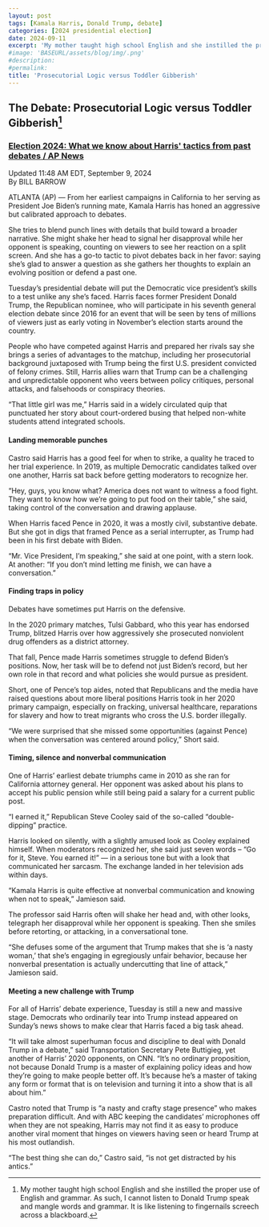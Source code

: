 ```yaml
---
layout: post
tags: [Kamala Harris, Donald Trump, debate]
categories: [2024 presidential election]
date: 2024-09-11
excerpt: 'My mother taught high school English and she instilled the proper use of English and grammar. As such, I  cannot listen to Donald Trump speak and mangle words and grammar. It is like listening to fingernails screech across a blackboard.'
#image: 'BASEURL/assets/blog/img/.png'
#description:
#permalink:
title: 'Prosecutorial Logic versus Toddler Gibberish'
---
```


## The Debate: Prosecutorial Logic versus Toddler Gibberish[^11]

[^11]: My mother taught high school English and she instilled the proper use of English and grammar. As such, I  cannot listen to Donald Trump speak and mangle words and grammar. It is like listening to fingernails screech across a blackboard.

### [Election 2024: What we know about Harris' tactics from past debates / AP News](https://apnews.com/article/harris-debate-approach-trump-matchup-240d0978bd7d38d9757b5d314359b7d0)

Updated 11:48 AM EDT, September 9, 2024<br />By  BILL BARROW

ATLANTA (AP) — From her earliest campaigns in California to her serving as President Joe
Biden’s running mate, Kamala Harris has honed an aggressive but calibrated approach to debates.

She tries to blend punch lines with details that build toward a broader narrative. She might
shake her head to signal her disapproval while her opponent is speaking, counting on viewers
to see her reaction on a split screen. And she has a go-to tactic to pivot debates back in
her favor: saying she’s glad to answer a question as she gathers her thoughts to explain
an evolving position or defend a past one.

Tuesday’s presidential debate will put the Democratic vice president’s skills to a test
unlike any she’s faced. Harris faces former President Donald Trump, the Republican nominee,
who will participate in his seventh general election debate since 2016 for an event that
will be seen by tens of millions of viewers just as early voting in November’s election
starts around the country.

People who have competed against Harris and prepared her rivals say she brings a
series of advantages to the matchup, including her prosecutorial background juxtaposed
with Trump being the first U.S. president convicted of felony crimes. Still, Harris
allies warn that Trump can be a challenging and unpredictable opponent who veers
between policy critiques, personal attacks, and falsehoods or conspiracy theories.

“That little girl was me,” Harris said in a widely circulated quip that punctuated
her story about court-ordered busing that helped non-white students attend integrated
schools.

#### Landing memorable punches

Castro said Harris has a good feel for when to strike, a quality he traced to her
trial experience. In 2019, as multiple Democratic candidates talked over one another,
Harris sat back before getting moderators to recognize her.

“Hey, guys, you know what? America does not want to witness a food fight. They
want to know how we’re going to put food on their table,” she said, taking control
of the conversation and drawing applause.

When Harris faced Pence in 2020, it was a mostly civil, substantive debate. But
she got in digs that framed Pence as a serial interrupter, as Trump had been in
his first debate with Biden.

“Mr. Vice President, I’m speaking,” she said at one point, with a stern look.
At another: “If you don’t mind letting me finish, we can have a conversation.”

#### Finding traps in policy

Debates have sometimes put Harris on the defensive.

In the 2020 primary matches, Tulsi Gabbard, who this year has endorsed Trump,
blitzed Harris over how aggressively she prosecuted nonviolent drug offenders
as a district attorney.

That fall, Pence made Harris sometimes struggle to defend Biden’s positions.
Now, her task will be to defend not just Biden’s record, but her own role in that
record and what policies she would pursue as president.

Short, one of Pence’s top aides, noted that Republicans and the media have raised
questions about more liberal positions Harris took in her 2020 primary campaign,
especially on fracking, universal healthcare, reparations for slavery and how to
treat migrants who cross the U.S. border illegally.

“We were surprised that she missed some opportunities (against Pence) when the
conversation was centered around policy,” Short said.

#### Timing, silence and nonverbal communication

One of Harris’ earliest debate triumphs came in 2010 as she ran for California
attorney general. Her opponent was asked about his plans to accept his public
pension while still being paid a salary for a current public post.

“I earned it,” Republican Steve Cooley said of the so-called “double-dipping” practice.

Harris looked on silently, with a slightly amused look as Cooley explained himself.
When moderators recognized her, she said just seven words – “Go for it, Steve. You
earned it!” — in a serious tone but with a look that communicated her sarcasm. The
exchange landed in her television ads within days.

“Kamala Harris is quite effective at nonverbal communication and knowing when not to
speak,” Jamieson said.

The professor said Harris often will shake her head and, with other looks, telegraph
her disapproval while her opponent is speaking. Then she smiles before retorting, or
attacking, in a conversational tone.

“She defuses some of the argument that Trump makes that she is ‘a nasty woman,’ that
she’s engaging in egregiously unfair behavior, because her nonverbal presentation is
actually undercutting that line of attack,” Jamieson said.

#### Meeting a new challenge with Trump

For all of Harris’ debate experience, Tuesday is still a new and massive stage. Democrats who ordinarily tear into Trump instead appeared on Sunday’s news shows to make clear that Harris faced a big task ahead.

“It will take almost superhuman focus and discipline to deal with Donald Trump in a debate,” said Transportation Secretary Pete Buttigieg, yet another of Harris’ 2020 opponents, on CNN. “It’s no ordinary proposition, not because Donald Trump is a master of explaining policy ideas and how they’re going to make people better off. It’s because he’s a master of taking any form or format that is on television and turning it into a show that is all about him.”

Castro noted that Trump is “a nasty and crafty stage presence” who makes preparation difficult. And with ABC keeping the candidates’ microphones off when they are not speaking, Harris may not find it as easy to produce another viral moment that hinges on viewers having seen or heard Trump at his most outlandish.

“The best thing she can do,” Castro said, “is not get distracted by his antics.”
